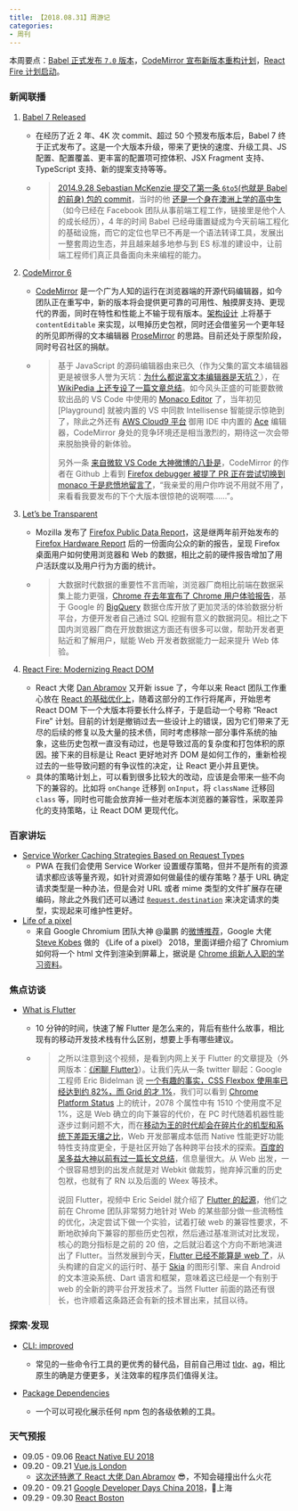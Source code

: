 ```yaml
---
title: 【2018.08.31】周游记
categories: 
- 周刊
---
```


本周要点：[Babel 正式发布 `7.0` 版本](https://babeljs.io/blog/2018/08/27/7.0.0)，[CodeMirror 宣布新版本重构计划](https://codemirror.net/6/)，[React Fire 计划启动](https://github.com/facebook/react/issues/13525)。

### 新闻联播

1. [Babel 7 Released](https://babeljs.io/blog/2018/08/27/7.0.0)

    - 在经历了近 2 年、4K 次 commit、超过 50 个预发布版本后，Babel 7 终于正式发布了。这是一个大版本升级，带来了更快的速度、升级工具、JS 配置、配置覆盖、更丰富的配置项可控体积、JSX Fragment 支持、TypeScript 支持、新的提案支持等等。
    - > [2014.9.28 Sebastian McKenzie 提交了第一条 `6to5`(也就是 Babel 的前身) 包的 commit](https://github.com/babel/babel/commit/c97696c224d718d96848df9e1577f337b45464be)，当时的他 [还是一个身在澳洲上学的高中生](https://medium.com/@sebmck/2015-in-review-51ac7035e272)（如今已经在 Facebook 团队从事前端工程工作，链接里是他个人的成长经历），4 年的时间 Babel 已经毋庸置疑成为今天前端工程化的基础设施，而它的定位也早已不再是一个语法转译工具，发展出一整套周边生态，并且越来越多地参与到 ES 标准的建设中，让前端工程师们真正具备面向未来编程的能力。
2. [CodeMirror 6](https://codemirror.net/6/)

    - [CodeMirror](https://codemirror.net/) 是一个广为人知的运行在浏览器端的开源代码编辑器，如今团队正在重写中，新的版本将会提供更可靠的可用性、触摸屏支持、更现代的界面，同时在特性和性能上不输于现有版本。[架构设计](https://codemirror.net/6/design.html) 上将基于 `contentEditable` 来实现，以甩掉历史包袱，同时还会借鉴另一个更年轻的所见即所得的文本编辑器 [ProseMirror](https://prosemirror.net/) 的思路。目前还处于原型阶段，同时号召社区的捐献。
    - > 基于 JavaScript 的源码编辑器由来已久（作为父集的富文本编辑器更是被很多人誉为天坑：[为什么都说富文本编辑器是天坑？](https://www.zhihu.com/question/38699645)），在 [WikiPedia 上还专设了一篇文章总结](https://en.wikipedia.org/wiki/Comparison_of_JavaScript-based_source_code_editors)。如今风头正盛的可能要数微软出品的 VS Code 中使用的 [Monaco Editor](https://microsoft.github.io/monaco-editor/index.html) 了，当年初见 [Playground] 就被内置的 VS 中同款 Intellisense 智能提示惊艳到了，除此之外还有 [AWS Cloud9 平台](https://aws.amazon.com/cn/cloud9/?origin=c9io) 御用 IDE 中内置的 [Ace](https://ace.c9.io/) 编辑器，CodeMirror 身处的竞争环境还是相当激烈的，期待这一次会带来脱胎换骨的新体验。
      >
      > 另外一条 [来自微软 VS Code 大神微博的八卦是](https://weibo.com/1765815372/GxizGAWAs?from=page_1005051765815372_profile&wvr=6&mod=weibotime&type=comment)，CodeMirror 的作者在 Github 上看到 [Firefox debugger 被提了 PR 正在尝试切换到 monaco 于是悲愤地留言了](https://github.com/devtools-html/debugger.html/pull/6906#issuecomment-417569581)，“我亲爱的用户你咋说不用就不用了，来看看我要发布的下个大版本很惊艳的说啊喂……”。

3. [Let’s be Transparent](https://blog.mozilla.org/blog/2018/08/28/lets-be-transparent/)

   - Mozilla 发布了 [Firefox Public Data Report](https://data.firefox.com/)，这是继两年前开始发布的 [Firefox Hardware Report](https://hardware.metrics.mozilla.com/) 后的一份面向公众的新的报告，呈现 Firefox 桌面用户如何使用浏览器和 Web 的数据，相比之前的硬件报告增加了用户活跃度以及用户行为方面的统计。

   - > 大数据时代数据的重要性不言而喻，浏览器厂商相比前端在数据采集上能力更强，[Chrome 在去年宣布了 Chrome 用户体验报告](https://developers.google.com/web/updates/2017/12/crux)，基于 Google 的 [BigQuery](https://cloud.google.com/bigquery/) 数据仓库开放了更加灵活的体验数据分析平台，方便开发者自己通过 SQL 挖掘有意义的数据洞见。相比之下国内浏览器厂商在开放数据这方面还有很多可以做，帮助开发者更贴近和了解用户，赋能 Web 开发者数据能力一起来提升 Web 体验。

4. [React Fire: Modernizing React DOM](https://github.com/facebook/react/issues/13525)
   - React 大佬 [Dan Abramov](https://github.com/gaearon) 又开新 issue 了，今年以来 React 团队工作重心放在 [React 的基础优化上](https://reactjs.org/blog/2018/03/01/sneak-peek-beyond-react-16.html)，随着这部分的工作行将尾声，开始思考 React DOM 下一个大版本将要长什么样子，于是启动一个号称 “React Fire” 计划。目前的计划是撤销过去一些设计上的错误，因为它们带来了无尽的后续的修复以及大量的技术债，同时考虑移除一部分事件系统的抽象，这些历史包袱一直没有动过，也是导致过高的复杂度和打包体积的原因。接下来的目标是让 React 更好地对齐 DOM 是如何工作的，重新检视过去的一些导致问题的有争议性的决定，让 React 更小并且更快。
   - 具体的策略计划上，可以看到很多比较大的改动，应该是会带来一些不向下的兼容的。比如将 `onChange` 迁移到 `onInput`，将 `className` 迁移回 `class` 等，同时也可能会放弃掉一些对老版本浏览器的兼容性，采取差异化的支持策略，让 React DOM 更现代化。

### 百家讲坛

- [Service Worker Caching Strategies Based on Request Types](https://medium.com/dev-channel/service-worker-caching-strategies-based-on-request-types-57411dd7652c)
  - PWA 在我们会使用 Service Worker 设置缓存策略，但并不是所有的资源请求都应该等量齐观，如针对资源如何做最佳的缓存策略？基于 URL 确定请求类型是一种办法，但是会对 URL 或者 mime 类型的文件扩展存在硬编码，除此之外我们还可以通过 [`Request.destination`](https://fetch.spec.whatwg.org/#concept-request-destination) 来决定请求的类型，实现起来可维护性更好。
- [Life of a pixel](https://drive.google.com/file/d/1Ky59m-F79ULs4ydMbD4Mp1dBXvs_eDes/view)
  - 来自 Google Chromium 团队大神 @巢鹏 的[微博推荐](https://weibo.com/chaojianpeng?is_all=1)，Google 大佬 [Steve Kobes](https://ca.linkedin.com/in/steve-kobes-9b77915) 做的 《Life of a pixel》 2018，里面详细介绍了 Chromium 如何将一个 html 文件到渲染到屏幕上，据说是 [Chrome 组新人入职的学习资料](https://weibo.com/1649383554/Gx3LFgzKO)。

### 焦点访谈

- [What is Flutter](https://www.youtube.com/watch?v=h7HOt3Jb1Ts)

  - 10 分钟的时间，快速了解 Flutter 是怎么来的，背后有些什么故事，相比现有的移动开发技术栈有什么区别，想要上手有哪些建议。

  - > 之所以注意到这个视频，是看到内网上关于 Flutter 的文章提及（外网版本：[《闲聊 Flutter》](http://blog.cnbang.net/tech/3605/)）。让我们先从一条 twitter 聊起：Google 工程师 Eric Bidelman 说 [一个有趣的事实，CSS Flexbox 使用率已经达到约 82%，而 Grid 的才 1%](https://twitter.com/ebidel/status/1034874571747291136)，我们可以看到 [Chrome Platform Status](https://www.chromestatus.com/metrics/feature/popularity) 上的统计，2078 个属性中有 1510 个使用度不足 1%，这是 Web 确立的向下兼容的代价，在 PC 时代随着机器性能逐步过剩问题不大，而在[移动为王的时代却会在碎片化的机型和系统下差距天壤之比](https://medium.com/dev-channel/the-cost-of-javascript-84009f51e99e)，Web 开发部署成本低而 Native 性能更好功能特性支持度更全，于是社区开始了各种跨平台技术的探索。[百度的吴多益大神以前有过一篇长文总结](http://fex.baidu.com/blog/2015/05/cross-mobile/)，信息量很大。从 Web 出发，一个很容易想到的出发点就是对 Webkit 做裁剪，抛弃掉沉重的历史包袱，也就有了 RN 以及后面的 Weex 等技术。
    >
    > 说回 Flutter，视频中 Eric Seidel 就介绍了 [Flutter 的起源](https://youtu.be/h7HOt3Jb1Ts?t=78)，他们之前在 Chrome 团队非常努力地针对 Web 的某些部分做一些流畅性的优化，决定尝试下做一个实验，试着打破 web 的兼容性要求，不断地砍掉向下兼容的那些历史包袱，然后通过基准测试对比发现，核心的跑分指标是之前的 20 倍，之后就沿着这个方向不断地演进出了 Flutter。当然发展到今天，[Flutter 已经不能算是 web 了](https://youtu.be/h7HOt3Jb1Ts?t=308)，从头构建的自定义的运行时、基于 [Skia](https://skia.org/index_zh) 的图形引擎、来自 Android 的文本渲染系统、Dart 语言和框架，意味着这已经是一个有别于 web 的全新的跨平台开发技术了。当然 Flutter 前面的路还有很长，也许顺着这条路还会有新的技术冒出来，拭目以待。

### 探索·发现

- [CLI: improved](https://remysharp.com/2018/08/23/cli-improved)
  - 常见的一些命令行工具的更优秀的替代品，目前自己用过 [tldr](https://tldr.sh/)、[ag](https://github.com/ggreer/the_silver_searcher)，相比原生的确是方便更多，关注效率的程序员们值得关注。

- [Package Dependencies](https://beta.observablehq.com/@mbostock/package-dependencies)
  - 一个可以可视化展示任何 npm 包的各级依赖的工具。

### 天气预报

- 09.05 - 09.06  [React Native EU 2018](https://react-native.eu/)
- 09.20 - 09.21  [Vue.js London](https://vuejs.london/)
  - [这次还特邀了 React 大佬 Dan Abramov](https://twitter.com/vue_london/status/1034791602194141187?s=19) 😎，不知会碰撞出什么火花
- 09.20 - 09.21  [Google Developer Days China 2018](https://www.google.cn/events/developerdays2018/)，📍上海
- 09.29 - 09.30  [React Boston](http://www.reactboston.com/)

